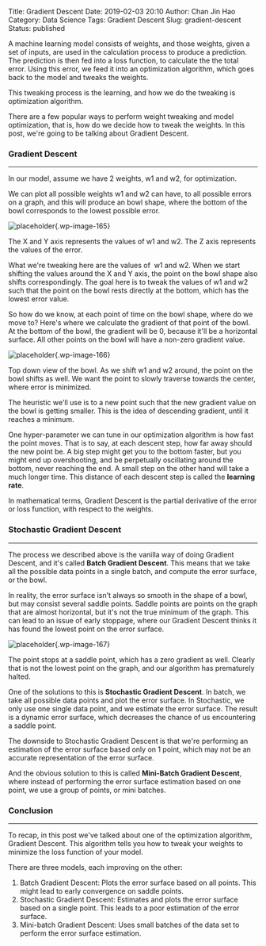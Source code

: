 Title: Gradient Descent
Date: 2019-02-03 20:10
Author: Chan Jin Hao
Category: Data Science
Tags: Gradient Descent
Slug: gradient-descent
Status: published



A machine learning model consists of weights, and those weights, given a set of inputs, are used in the calculation process to produce a prediction. The prediction is then fed into a loss function, to calculate the the total error. Using this error, we feed it into an optimization algorithm, which goes back to the model and tweaks the weights.





This tweaking process is the learning, and how we do the tweaking is optimization algorithm.





There are a few popular ways to perform weight tweaking and model optimization, that is, how do we decide how to tweak the weights. In this post, we're going to be talking about Gradient Descent.



<!-- wp:heading {"level":3} -->

### Gradient Descent





------------------------------------------------------------------------






In our model, assume we have 2 weights, w1 and w2, for optimization.





We can plot all possible weights w1 and w2 can have, to all possible errors on a graph, and this will produce an bowl shape, where the bottom of the bowl corresponds to the lowest possible error.



<!-- wp:image {"id":165} -->


![placeholder]({attach}media/2018/11/gradient_descent_method.png){.wp-image-165}  

<figcaption>
The X and Y axis represents the values of w1 and w2.  
The Z axis represents the values of the error.

</figcaption>





What we're tweaking here are the values of  w1 and w2. When we start shifting the values around the X and Y axis, the point on the bowl shape also shifts correspondingly. The goal here is to tweak the values of w1 and w2 such that the point on the bowl rests directly at the bottom, which has the lowest error value.





So how do we know, at each point of time on the bowl shape, where do we move to? Here's where we calculate the gradient of that point of the bowl. At the bottom of the bowl, the gradient will be 0, because it'll be a horizontal surface. All other points on the bowl will have a non-zero gradient value.



<!-- wp:image {"id":166} -->


![placeholder]({attach}media/2018/11/512px-gradient_descent-svg.png){.wp-image-166}  

<figcaption>
Top down view of the bowl. As we shift w1 and w2 around, the point on the bowl shifts as well. We want the point to slowly traverse towards the center, where error is minimized.

</figcaption>





The heuristic we'll use is to a new point such that the new gradient value on the bowl is getting smaller. This is the idea of descending gradient, until it reaches a minimum.





One hyper-parameter we can tune in our optimization algorithm is how fast the point moves. That is to say, at each descent step, how far away should the new point be. A big step might get you to the bottom faster, but you might end up overshooting, and be perpetually oscillating around the bottom, never reaching the end. A small step on the other hand will take a much longer time. This distance of each descent step is called the **learning rate**.





In mathematical terms, Gradient Descent is the partial derivative of the error or loss function, with respect to the weights.



<!-- wp:heading {"level":3} -->

### Stochastic Gradient Descent





------------------------------------------------------------------------






The process we described above is the vanilla way of doing Gradient Descent, and it's called **Batch Gradient Descent**. This means that we take all the possible data points in a single batch, and compute the error surface, or the bowl.





In reality, the error surface isn't always so smooth in the shape of a bowl, but may consist several saddle points. Saddle points are points on the graph that are almost horizontal, but it's not the true minimum of the graph. This can lead to an issue of early stoppage, where our Gradient Descent thinks it has found the lowest point on the error surface.



<!-- wp:image {"id":167} -->


![placeholder]({attach}media/2018/11/saddle_point-svg.png){.wp-image-167}  

<figcaption>
The point stops at a saddle point, which has a zero gradient as well. Clearly that is not the lowest point on the graph, and our algorithm has prematurely halted.  

</figcaption>





One of the solutions to this is **Stochastic Gradient Descent**. In batch, we take all possible data points and plot the error surface. In Stochastic, we only use one single data point, and we estimate the error surface. The result is a dynamic error surface, which decreases the chance of us encountering a saddle point.





The downside to Stochastic Gradient Descent is that we're performing an estimation of the error surface based only on 1 point, which may not be an accurate representation of the error surface.





And the obvious solution to this is called **Mini-Batch Gradient Descent**, where instead of performing the error surface estimation based on one point, we use a group of points, or mini batches.



<!-- wp:heading {"level":3} -->

### Conclusion





------------------------------------------------------------------------






To recap, in this post we've talked about one of the optimization algorithm, Gradient Descent. This algorithm tells you how to tweak your weights to minimize the loss function of your model.





There are three models, each improving on the other:



<!-- wp:list {"ordered":true} -->

1.  Batch Gradient Descent: Plots the error surface based on all points. This might lead to early convergence on saddle points.
2.  Stochastic Gradient Descent: Estimates and plots the error surface based on a single point. This leads to a poor estimation of the error surface.
3.  Mini-batch Gradient Descent: Uses small batches of the data set to perform the error surface estimation.


